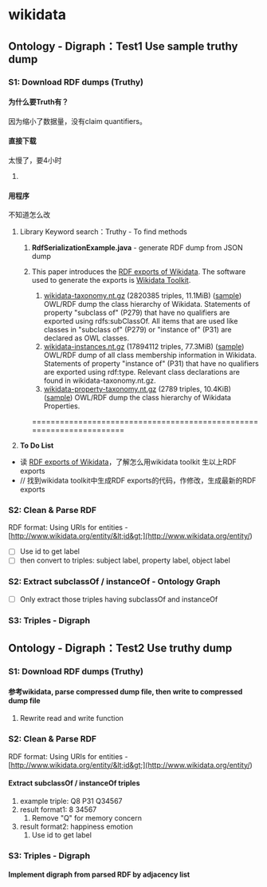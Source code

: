 # wikidata

## Ontology - Digraph：Test1 Use sample truthy dump

### S1: Download RDF dumps \(Truthy\)

#### 为什么要Truth有？

因为缩小了数据量，没有claim quantifiers。

#### 直接下载

太慢了，要4小时

1. 
#### 用程序

不知道怎么改

1. Library Keyword search：Truthy  - To find methods
   1. **RdfSerializationExample.java** - generate RDF dump from JSON dump
   2. This paper introduces the [RDF exports of Wikidata](http://tools.wmflabs.org/wikidata-exports/rdf/). The software used to generate the exports is [Wikidata Toolkit](https://www.mediawiki.org/wiki/Wikidata_Toolkit).

      1. [wikidata-taxonomy.nt.gz](https://tools.wmflabs.org/wikidata-exports/rdf/exports/20160801/wikidata-taxonomy.nt.gz) \(2820385 triples, 11.1MiB\) \([sample](https://tools.wmflabs.org/wikidata-exports/rdf/exports/20160801/sample-wikidata-taxonomy.nt)\) OWL/RDF dump the class hierarchy of Wikidata. Statements of property "subclass of" \(P279\) that have no qualifiers are exported using rdfs:subClassOf. All items that are used like classes in "subclass of" \(P279\) or "instance of" \(P31\) are declared as OWL classes.
      2. [wikidata-instances.nt.gz](https://tools.wmflabs.org/wikidata-exports/rdf/exports/20160801/wikidata-instances.nt.gz) \(17894112 triples, 77.3MiB\) \([sample](https://tools.wmflabs.org/wikidata-exports/rdf/exports/20160801/sample-wikidata-instances.nt)\) OWL/RDF dump of all class membership information in Wikidata. Statements of property "instance of" \(P31\) that have no qualifiers are exported using rdf:type. Relevant class declarations are found in wikidata-taxonomy.nt.gz.
      3. [wikidata-property-taxonomy.nt.gz](https://tools.wmflabs.org/wikidata-exports/rdf/exports/20160801/wikidata-property-taxonomy.nt.gz) \(2789 triples, 10.4KiB\) \([sample](https://tools.wmflabs.org/wikidata-exports/rdf/exports/20160801/sample-wikidata-property-taxonomy.nt)\) OWL/RDF dump the class hierarchy of Wikidata Properties.

      =====================================================================
2. **To Do List**

* 读 [RDF exports of Wikidata](http://tools.wmflabs.org/wikidata-exports/rdf/)，了解怎么用wikidata toolkit 生以上RDF exports
* // 找到wikidata toolkit中生成RDF exports的代码，作修改，生成最新的RDF exports

### S2: Clean & Parse RDF 

RDF format: Using URIs for entities - [http://www.wikidata.org/entity/&lt;id&gt;](http://www.wikidata.org/entity/<id>)

* [ ] Use id to get label
* [ ] then convert to triples: subject label, property label, object label

### S2: Extract subclassOf / instanceOf - Ontology Graph

* [ ] Only extract those triples having subclassOf and instanceOf

### S3: Triples - Digraph

## Ontology - Digraph：Test2 Use  truthy dump

### S1: Download RDF dumps \(Truthy\)

#### 参考wikidata, parse compressed dump file, then write to compressed dump file

1. Rewrite read and write function

### S2: Clean & Parse RDF 

RDF format: Using URIs for entities - [http://www.wikidata.org/entity/&lt;id&gt;](http://www.wikidata.org/entity/<id>)

#### Extract subclassOf / instanceOf triples

1. example triple: Q8 P31 Q34567 
2. result format1: 8 34567
   1. Remove "Q"  for memory concern
3. result format2: happiness emotion
   1. Use id to get label

### S3: Triples - Digraph

#### Implement digraph from parsed RDF by adjacency list



